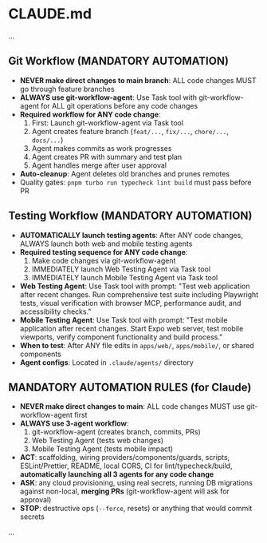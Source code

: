 # CLAUDE.md

...

## Git Workflow (MANDATORY AUTOMATION)
- **NEVER make direct changes to main branch**: ALL code changes MUST go through feature branches
- **ALWAYS use git-workflow-agent**: Use Task tool with git-workflow-agent for ALL git operations before any code changes
- **Required workflow for ANY code change**:
  1. First: Launch git-workflow-agent via Task tool
  2. Agent creates feature branch (`feat/...`, `fix/...`, `chore/...`, `docs/...`)
  3. Agent makes commits as work progresses
  4. Agent creates PR with summary and test plan
  5. Agent handles merge after user approval
- **Auto-cleanup**: Agent deletes old branches and prunes remotes
- Quality gates: `pnpm turbo run typecheck lint build` must pass before PR

## Testing Workflow (MANDATORY AUTOMATION)
- **AUTOMATICALLY launch testing agents**: After ANY code changes, ALWAYS launch both web and mobile testing agents
- **Required testing sequence for ANY code change**:
  1. Make code changes via git-workflow-agent
  2. IMMEDIATELY launch Web Testing Agent via Task tool
  3. IMMEDIATELY launch Mobile Testing Agent via Task tool
- **Web Testing Agent**: Use Task tool with prompt: "Test web application after recent changes. Run comprehensive test suite including Playwright tests, visual verification with browser MCP, performance audit, and accessibility checks."
- **Mobile Testing Agent**: Use Task tool with prompt: "Test mobile application after recent changes. Start Expo web server, test mobile viewports, verify component functionality and build process."
- **When to test**: After ANY file edits in `apps/web/`, `apps/mobile/`, or shared components
- **Agent configs**: Located in `.claude/agents/` directory

## MANDATORY AUTOMATION RULES (for Claude)
- **NEVER make direct changes to main**: ALL code changes MUST use git-workflow-agent first
- **ALWAYS use 3-agent workflow**: 
  1. git-workflow-agent (creates branch, commits, PRs)
  2. Web Testing Agent (tests web changes)
  3. Mobile Testing Agent (tests mobile impact)
- **ACT**: scaffolding, wiring providers/components/guards, scripts, ESLint/Prettier, README, local CORS, CI for lint/typecheck/build, **automatically launching all 3 agents for any code change**
- **ASK**: any cloud provisioning, using real secrets, running DB migrations against non-local, **merging PRs** (git-workflow-agent will ask for approval)
- **STOP**: destructive ops (`--force`, resets) or anything that would commit secrets

...
